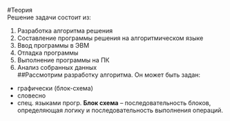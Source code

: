 #Теория  
Решение задачи состоит из:
1. Разработка алгоритма решения
2. Составление программы решения на алгоритмическом языке
3. Ввод программы в ЭВМ
4. Отладка программы
5. Выполнение программы на ПК
6. Анализ собранных данных  
##Рассмотрим разработку алгоритма.
Он может быть задан:
- графически (блок-схема)
- словесно
- спец. языками прогр.
**Блок схема** – последовательность блоков, определяющая логику и последовательность выполнения операций.
  
